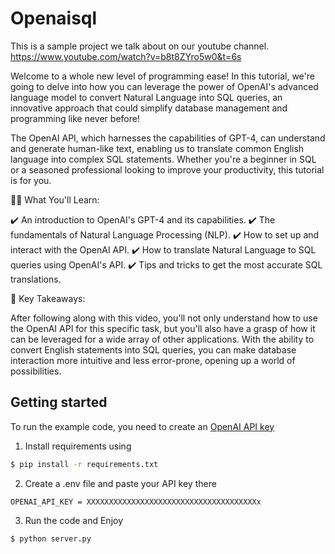 # Openaisql 

This is a sample project we talk about on our youtube channel. https://www.youtube.com/watch?v=b8t8ZYro5w0&t=6s

Welcome to a whole new level of programming ease! In this tutorial, we're going to delve into how you can leverage the power of OpenAI's advanced language model to convert Natural Language into SQL queries, an innovative approach that could simplify database management and programming like never before!

The OpenAI API, which harnesses the capabilities of GPT-4, can understand and generate human-like text, enabling us to translate common English language into complex SQL statements. Whether you're a beginner in SQL or a seasoned professional looking to improve your productivity, this tutorial is for you.

👨‍💻 What You'll Learn:

✔️ An introduction to OpenAI's GPT-4 and its capabilities.
✔️ The fundamentals of Natural Language Processing (NLP).
✔️ How to set up and interact with the OpenAI API.
✔️ How to translate Natural Language to SQL queries using OpenAI's API.
✔️ Tips and tricks to get the most accurate SQL translations.

🔑 Key Takeaways:

After following along with this video, you'll not only understand how to use the OpenAI API for this specific task, but you'll also have a grasp of how it can be leveraged for a wide array of other applications. With the ability to convert English statements into SQL queries, you can make database interaction more intuitive and less error-prone, opening up a world of possibilities.


## Getting started

To run the example code, you need to create an [OpenAI API key](https://platform.openai.com/account/api-keys)

1. Install requirements using
```bash
$ pip install -r requirements.txt
```
2. Create a .env file and paste your API key there
```.env
OPENAI_API_KEY = XXXXXXXXXXXXXXXXXXXXXXXXXXXXXXXXXXXXXXx
```
3. Run the code and Enjoy
```bash
$ python server.py
```

